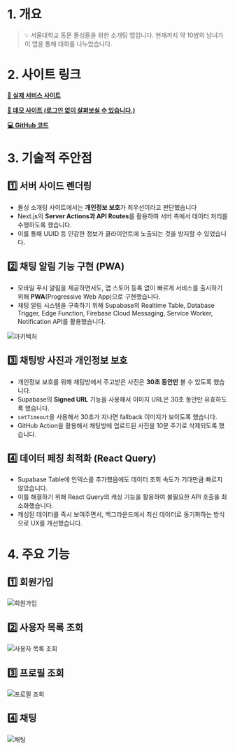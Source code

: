 # 1. 개요
> 💡 서울대학교 동문 돌싱들을 위한 소개팅 앱입니다. 현재까지 약 10쌍의 남녀가 이 앱을 통해 대화를 나누었습니다.

# 2. 사이트 링크
__[🚀 실제 서비스 사이트](https://www.snu-dolting.com)__

__[🔎 데모 사이트 (로그인 없이 살펴보실 수 있습니다.)](https://www.snu-dolting-demo.store)__

__[💻 GitHub 코드](https://github.com/YoungeuiHong/snu-dolting)__

# 3. 기술적 주안점
## 1️⃣ 서버 사이드 렌더링
- 돌싱 소개팅 사이트에서는 **개인정보 보호**가 최우선이라고 판단했습니다
- Next.js의 **Server Actions과 API Routes**를 활용하여 서버 측에서 데이터 처리를 수행하도록 했습니다. 
- 이를 통해 UUID 등 민감한 정보가 클라이언트에 노출되는 것을 방지할 수 있었습니다.

## 2️⃣ 채팅 알림 기능 구현 (PWA)
- 모바일 푸시 알림을 제공하면서도, 앱 스토어 등록 없이 빠르게 서비스를 출시하기 위해 **PWA**(Progressive Web App)으로 구현했습니다.
- 채팅 알림 시스템을 구축하기 위해 Supabase의 Realtime Table, Database Trigger, Edge Function, Firebase Cloud Messaging, Service Worker, Notification API를 활용했습니다.

![아키텍처](/assets/markdown/embed/snu-dolting/message_architecture.webp)

## 3️⃣ 채팅방 사진과 개인정보 보호
* 개인정보 보호를 위해 채팅방에서 주고받은 사진은 **30초 동안만** 볼 수 있도록 했습니다. 
* Supabase의 **Signed URL** 기능을 사용해서 이미지 URL은 30초 동안만 유효하도록 했습니다.
* `setTimeout`을 사용해서 30초가 지나면 fallback 이미지가 보이도록 했습니다.
* GitHub Action을 활용해서 채팅방에 업로드된 사진을 10분 주기로 삭제되도록 했습니다.

## 4️⃣ 데이터 페칭 최적화 (React Query)
- Supabase Table에 인덱스를 추가했음에도 데이터 조회 속도가 기대만큼 빠르지 않았습니다.
- 이를 해결하기 위해 React Query의 캐싱 기능을 활용하여 불필요한 API 호출을 최소화했습니다.
- 캐싱된 데이터를 즉시 보여주면서, 백그라운드에서 최신 데이터로 동기화하는 방식으로 UX를 개선했습니다.

# 4. 주요 기능
## 1️⃣ 회원가입
![회원가입](/assets/markdown/embed/snu-dolting/signup.webp)

## 2️⃣ 사용자 목록 조회
![사용자 목록 조회](/assets/markdown/embed/snu-dolting/user_list.webp)

## 3️⃣ 프로필 조회
![프로필 조회](/assets/markdown/embed/snu-dolting/profile.webp)

## 4️⃣ 채팅
![채팅](/assets/markdown/embed/snu-dolting/chatting.webp)
